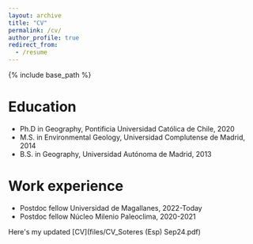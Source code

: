 ```yaml
---
layout: archive
title: "CV"
permalink: /cv/
author_profile: true
redirect_from:
  - /resume
---
```


{% include base_path %}

Education
======
* Ph.D in Geography, Pontificia Universidad Católica de Chile, 2020
* M.S. in Environmental Geology, Universidad Complutense de Madrid, 2014
* B.S. in Geography, Universidad Autónoma de Madrid, 2013

Work experience
======
* Postdoc fellow Universidad de Magallanes, 2022-Today
* Postdoc fellow Núcleo Milenio Paleoclima, 2020-2021

Here's my updated [CV](files/CV_Soteres (Esp) Sep24.pdf)
